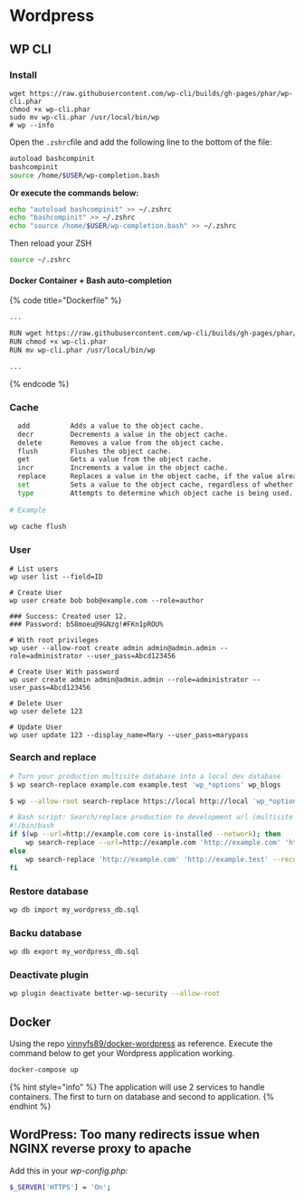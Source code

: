 # Wordpress

## WP CLI

### Install

```text
wget https://raw.githubusercontent.com/wp-cli/builds/gh-pages/phar/wp-cli.phar
chmod +x wp-cli.phar
sudo mv wp-cli.phar /usr/local/bin/wp
# wp --info
```

Open the `.zshrc`file and add the following line to the bottom of the file:

```bash
autoload bashcompinit
bashcompinit
source /home/$USER/wp-completion.bash
```

**Or execute the commands below:**

```bash
echo "autoload bashcompinit" >> ~/.zshrc 
echo "bashcompinit" >> ~/.zshrc 
echo "source /home/$USER/wp-completion.bash" >> ~/.zshrc 
```

Then reload your ZSH

```bash
source ~/.zshrc
```

#### Docker Container + Bash auto-**completion**

{% code title="Dockerfile" %}
```bash
...

RUN wget https://raw.githubusercontent.com/wp-cli/builds/gh-pages/phar/wp-cli.phar
RUN chmod +x wp-cli.phar
RUN mv wp-cli.phar /usr/local/bin/wp

...
```
{% endcode %}

### Cache

```bash
  add          Adds a value to the object cache.
  decr         Decrements a value in the object cache.
  delete       Removes a value from the object cache.
  flush        Flushes the object cache.
  get          Gets a value from the object cache.
  incr         Increments a value in the object cache.
  replace      Replaces a value in the object cache, if the value already exists.
  set          Sets a value to the object cache, regardless of whether it already exists.
  type         Attempts to determine which object cache is being used.
  
# Example
  
wp cache flush
```

### User

```text
# List users
wp user list --field=ID

# Create User
wp user create bob bob@example.com --role=author

### Success: Created user 12.
### Password: b58moeu@9&Nzg!#FKn1pROU%

# With root privileges
wp user --allow-root create admin admin@admin.admin --role=administrator --user_pass=Abcd123456

# Create User With password
wp user create admin admin@admin.admin --role=administrator --user_pass=Abcd123456

# Delete User
wp user delete 123

# Update User
wp user update 123 --display_name=Mary --user_pass=marypass
```

### Search and replace

```bash
# Turn your production multisite database into a local dev database
$ wp search-replace example.com example.test 'wp_*options' wp_blogs

$ wp --allow-root search-replace https://local http://local 'wp_*options'

# Bash script: Search/replace production to development url (multisite compatible)
#!/bin/bash
if $(wp --url=http://example.com core is-installed --network); then
    wp search-replace --url=http://example.com 'http://example.com' 'http://example.test' --recurse-objects --network --skip-columns=guid --skip-tables=wp_users
else
    wp search-replace 'http://example.com' 'http://example.test' --recurse-objects --skip-columns=guid --skip-tables=wp_users
fi
```

### Restore database

```bash
wp db import my_wordpress_db.sql
```

### Backu database

```bash
wp db export my_wordpress_db.sql
```

### Deactivate plugin

```bash
wp plugin deactivate better-wp-security --allow-root
```

## Docker

Using the repo [vinnyfs89/docker-wordpress](https://github.com/vinnyfs89/docker-wordpress) as reference. Execute the command below to get your Wordpress application working.

```bash
docker-compose up
```

{% hint style="info" %}
The application will use 2 services to handle containers. The first to turn on database and second to application.
{% endhint %}

## WordPress: Too many redirects issue when NGINX reverse proxy to apache

Add this in your _wp-config.php:_

```bash
$_SERVER['HTTPS'] = 'On';
```


